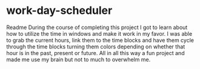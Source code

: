 # work-day-scheduler
Readme
During the course of completing this project I got to learn about how to utilize the time in windows and make it work in my favor. I was able to grab the current hours, link them to the time blocks and have them cycle through the time blocks turning them colors depending on whether that hour is in the past, present or future. All in all this way a fun project and made me use my brain but not to much to overwhelm me.
